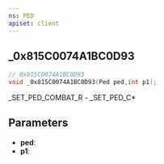 ```yaml
---
ns: PED
apiset: client
---
```

## _0x815C0074A1BC0D93

```c
// 0x815C0074A1BC0D93
void _0x815C0074A1BC0D93(Ped ped,int p1);
```

_SET_PED_COMBAT_R - _SET_PED_C*

## Parameters
* **ped**:
* **p1**: